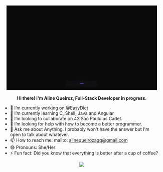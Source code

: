 <p align="center" width="100%">
    <img src="https://github.com/alineagq/alineagq/blob/main/ezgif.com-gif-maker.gif">
</p>

<p align="center" width="100%">
<strong>Hi there! I'm Aline Queiroz, Full-Stack Developer in progress.</strong>
</p>

- 🔭 I’m currently working on @EasyDiet
- 🌱 I’m currently learning C, Shell, Java and Angular
- 👯 I’m looking to collaborate on 42 São Paulo as Cadet.
- 🤔 I’m looking for help with how to become a better programmer.
- 💬 Ask me about Anything. I probably won't have the answer but I'm open to talk about whatever.
- 📫 How to reach me: mailto: alinequeirozagq@gmail.com
- 😄 Pronouns: She/Her
- ⚡ Fun fact: Did you know that everything is better after a cup of coffee?

<p align="center" width="100%">
    <img src="https://github-readme-stats.vercel.app/api?username=alineagq&show_icons=true&theme=radical">
</p>
